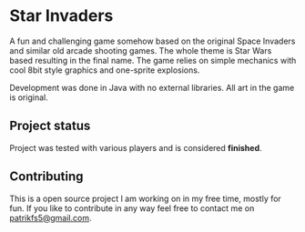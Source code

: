 # Star Invaders
A fun and challenging game somehow based on the original Space Invaders and similar old arcade shooting games. The whole theme is Star Wars based resulting in the final name. The game relies on simple mechanics with cool 8bit style graphics and one-sprite explosions.

Development was done in Java with no external libraries. All art in the game is original.

## Project status
Project was tested with various players and is considered **finished**.

## Contributing
This is a open source project I am working on in my free time, mostly for fun. If you like to contribute in any way feel free to contact me on <patrikfs5@gmail.com>.